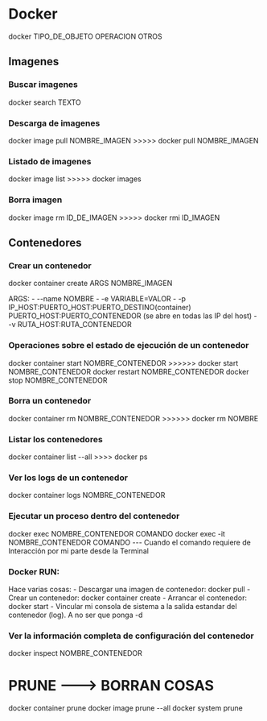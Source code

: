 # Docker

docker TIPO_DE_OBJETO OPERACION OTROS

## Imagenes

### Buscar imagenes

docker search TEXTO

### Descarga de imagenes

docker image pull NOMBRE_IMAGEN             >>>>>           docker pull NOMBRE_IMAGEN

### Listado de imagenes

docker image list                           >>>>>           docker images

### Borra imagen

docker image rm ID_DE_IMAGEN                >>>>>           docker rmi ID_IMAGEN


## Contenedores

### Crear un contenedor

docker container create ARGS NOMBRE_IMAGEN

ARGS:
    - --name NOMBRE
    - -e VARIABLE=VALOR
    - -p IP_HOST:PUERTO_HOST:PUERTO_DESTINO(container)        PUERTO_HOST:PUERTO_CONTENEDOR (se abre en todas las IP del host)
    - -v RUTA_HOST:RUTA_CONTENEDOR

### Operaciones sobre el estado de ejecución de un contenedor

docker container start NOMBRE_CONTENEDOR    >>>>>>            docker start NOMBRE_CONTENEDOR
docker restart NOMBRE_CONTENEDOR
docker stop NOMBRE_CONTENEDOR

### Borra un contenedor

docker container rm NOMBRE_CONTENEDOR      >>>>>>    docker rm NOMBRE

### Listar los contenedores

docker container list --all                 >>>>      docker ps

### Ver los logs de un contenedor

docker container logs NOMBRE_CONTENEDOR

### Ejecutar un proceso dentro del contenedor

docker exec NOMBRE_CONTENEDOR COMANDO
docker exec -it NOMBRE_CONTENEDOR COMANDO     --- Cuando el comando requiere de Interacción por mi parte desde la Terminal

### Docker RUN:

Hace varias cosas:
    - Descargar una imagen de contenedor: docker pull
    - Crear un contenedor: docker container create
    - Arrancar el contenedor: docker start
    - Vincular mi consola de sistema a la salida estandar del contenedor (log). A no ser que ponga -d

### Ver la información completa de configuración del contenedor

docker inspect NOMBRE_CONTENEDOR

# PRUNE  ---> BORRAN COSAS

docker container prune
docker image prune --all
docker system prune